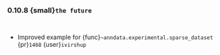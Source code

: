### 0.10.8 {small}`the future`

```{rubric} Bugfix
```

```{rubric} Documentation
```

* Improved example for {func}`~anndata.experimental.sparse_dataset` {pr}`1468` {user}`ivirshup`

```{rubric} Performance
```
